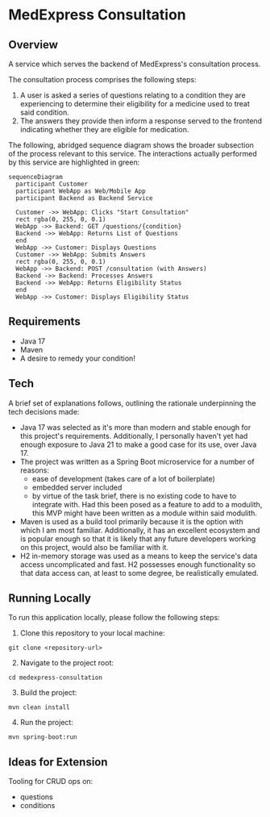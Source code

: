 # MedExpress Consultation

## Overview

A service which serves the backend of MedExpress's consultation process.

The consultation process comprises the following steps:
1. A user is asked a series of questions relating to a condition they are experiencing to determine their eligibility for a medicine used to treat said condition.
2. The answers they provide then inform a response served to the frontend indicating whether they are eligible for medication.

The following, abridged sequence diagram shows the broader subsection of the process relevant to this 
service. The interactions actually performed by this service are highlighted in green: 

```mermaid
sequenceDiagram
  participant Customer
  participant WebApp as Web/Mobile App
  participant Backend as Backend Service

  Customer ->> WebApp: Clicks "Start Consultation"
  rect rgba(0, 255, 0, 0.1)
  WebApp ->> Backend: GET /questions/{condition}
  Backend ->> WebApp: Returns List of Questions
  end
  WebApp ->> Customer: Displays Questions
  Customer ->> WebApp: Submits Answers
  rect rgba(0, 255, 0, 0.1)
  WebApp ->> Backend: POST /consultation (with Answers)
  Backend ->> Backend: Processes Answers
  Backend ->> WebApp: Returns Eligibility Status
  end
  WebApp ->> Customer: Displays Eligibility Status
```

## Requirements

- Java 17
- Maven
- A desire to remedy your condition!

## Tech

A brief set of explanations follows, outlining the rationale underpinning the tech decisions made:

- Java 17 was selected as it's more than modern and stable enough for this project's requirements. Additionally, I personally haven't yet had enough exposure to Java 21 to make a good case for its use, over Java 17.
- The project was written as a Spring Boot microservice for a number of reasons:
  - ease of development (takes care of a lot of boilerplate)
  - embedded server included
  - by virtue of the task brief, there is no existing code to have to integrate with. Had this been posed as a feature to add to a modulith, this MVP might have been written as a module within said modulith.
- Maven is used as a build tool primarily because it is the option with which I am most familiar. Additionally, it has an excellent ecosystem and is popular enough so that it is likely that any future developers working on this project, would also be familiar with it.
- H2 in-memory storage was used as a means to keep the service's data access uncomplicated and fast. H2 possesses enough functionality so that data access can, at least to some degree, be realistically emulated.

## Running Locally

To run this application locally, please follow the following steps:

1. Clone this repository to your local machine:
```
git clone <repository-url>
```
2. Navigate to the project root:
```shell
cd medexpress-consultation
```
3. Build the project:
```shell
mvn clean install
```
4. Run the project:
```shell
mvn spring-boot:run
```

## Ideas for Extension

Tooling for CRUD ops on:
- questions
- conditions
